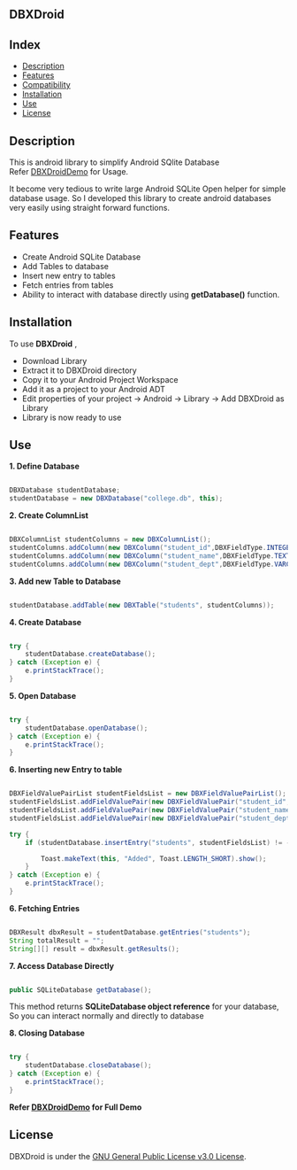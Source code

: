 ## DBXDroid

Index
-----

* [Description](#description)
* [Features](#features)
* [Compatibility](#compatibility)
* [Installation](#installation)
* [Use](#use)
* [License](#license)


Description
------------

This is android library to simplify Android SQlite Database <br>
Refer <a href="https://github.com/adityakamble49/DBXDroidDemo">DBXDroidDemo</a> for Usage.

It become very tedious to write large Android SQLite Open helper for simple database usage.
So I developed this library to create android databases very easily using straight forward functions.



Features
---------
<ul>
<li>Create Android SQLite Database</li>
<li>Add Tables to database</li>
<li>Insert new entry to tables</li>
<li>Fetch entries from tables</li>
<li>Ability to interact with database directly using <b>getDatabase()</b> function.</li>
</ul>


Installation
---------------
To use <strong>DBXDroid</strong> , 
<ul>
<li>Download Library</li>
<li>Extract it to DBXDroid directory</li>
<li>Copy it to your Android Project Workspace</li>
<li>Add it as a project to your Android ADT</li>
<li>Edit properties of your project -> Android -> Library -> Add DBXDroid as Library</li>
<li>Library is now ready to use</li>
</ul>

Use
-------
<strong>1. Define Database</strong>
```java

DBXDatabase studentDatabase;
studentDatabase = new DBXDatabase("college.db", this);

```

<strong>2. Create ColumnList </strong>
```java

DBXColumnList studentColumns = new DBXColumnList();
studentColumns.addColumn(new DBXColumn("student_id",DBXFieldType.INTEGER));
studentColumns.addColumn(new DBXColumn("student_name",DBXFieldType.TEXT));
studentColumns.addColumn(new DBXColumn("student_dept",DBXFieldType.VARCHAR));

```
<strong>3. Add new Table to Database </strong>
```java

studentDatabase.addTable(new DBXTable("students", studentColumns));

```

<strong>4. Create Database </strong>
```java

try {
	studentDatabase.createDatabase();
} catch (Exception e) {
	e.printStackTrace();
}

```

<strong>5. Open Database </strong>
```java

try {
	studentDatabase.openDatabase();
} catch (Exception e) {
	e.printStackTrace();
}

```

<strong>6. Inserting new Entry to table </strong>
```java

DBXFieldValuePairList studentFieldsList = new DBXFieldValuePairList();
studentFieldsList.addFieldValuePair(new DBXFieldValuePair("student_id", Integer.parseInt(studentID)));
studentFieldsList.addFieldValuePair(new DBXFieldValuePair("student_name", studentName));
studentFieldsList.addFieldValuePair(new DBXFieldValuePair("student_dept", studentDept));

try {
	if (studentDatabase.insertEntry("students", studentFieldsList) != -1) {

		Toast.makeText(this, "Added", Toast.LENGTH_SHORT).show();
	}
} catch (Exception e) {
	e.printStackTrace();
}

```

<strong>6. Fetching Entries </strong>
```java

DBXResult dbxResult = studentDatabase.getEntries("students");
String totalResult = "";
String[][] result = dbxResult.getResults();

```

<strong>7. Access Database Directly </strong>
```java

public SQLiteDatabase getDatabase();

```

This method returns <b>SQLiteDatabase object reference</b> for your database, So you can interact normally and directly to database

<strong>8. Closing Database </strong>
```java

try {
	studentDatabase.closeDatabase();
} catch (Exception e) {
	e.printStackTrace();
}

```

<b>Refer <a href="https://github.com/adityakamble49/DBXDroidDemo">DBXDroidDemo</a> for Full Demo</b>


License
-------

DBXDroid  is under the [GNU General Public License v3.0 License](https://www.gnu.org/licenses/gpl.html).